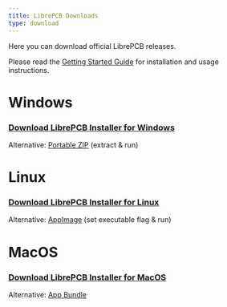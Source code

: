 ```yaml
---
title: LibrePCB Downloads
type: download
---
```


Here you can download official LibrePCB releases.

Please read the [Getting Started Guide](https://docs.librepcb.org/#gettingstarted-installation)
for installation and usage instructions.

# <i class="icon-windows8"></i> Windows

### <i class="icon-install"></i> [Download LibrePCB Installer for Windows](https://download.librepcb.org/releases/0.1.0-rc1/librepcb-installer-0.1.0-rc1-windows-x86.exe)

Alternative: [Portable ZIP](https://download.librepcb.org/releases/0.1.0-rc1/librepcb-0.1.0-rc1-windows-x86.zip) (extract & run)


# <i class="icon-tux"></i> Linux

### <i class="icon-install"></i> [Download LibrePCB Installer for Linux](https://download.librepcb.org/releases/0.1.0-rc1/librepcb-installer-0.1.0-rc1-linux-x86_64.run)

Alternative: [AppImage](https://download.librepcb.org/releases/0.1.0-rc1/librepcb-0.1.0-rc1-linux-x86_64.AppImage) (set executable flag & run)


# <i class="icon-apple"></i> MacOS

### <i class="icon-install"></i> [Download LibrePCB Installer for MacOS](https://download.librepcb.org/releases/0.1.0-rc1/librepcb-installer-0.1.0-rc1-mac-x86_64.dmg)

Alternative: [App Bundle](https://download.librepcb.org/releases/0.1.0-rc1/librepcb-0.1.0-rc1-mac-x86_64.dmg)
